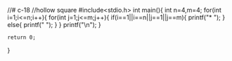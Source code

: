 //# c-18
//hollow square
#include<stdio.h>
int main(){
    int n=4,m=4;
    for(int i=1;i<=n;i++){
        for(int j=1;j<=m;j++){
            if(i==1||i==n||j==1||j==m){
            printf("* ");
        }
        else{
            printf("  ");
        }
        }
        printf("\n");
        }
        
    return 0;
}
